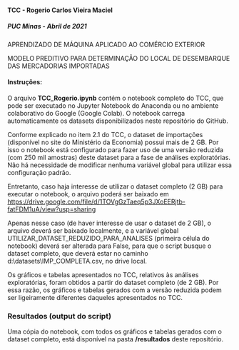 #### TCC - Rogerio Carlos Vieira Maciel
##### PUC Minas - Abril de 2021
APRENDIZADO DE MÁQUINA APLICADO AO COMÉRCIO EXTERIOR

MODELO PREDITIVO PARA DETERMINAÇÃO DO LOCAL DE DESEMBARQUE DAS MERCADORIAS IMPORTADAS 

#### Instruções:
O arquivo **TCC_Rogerio.ipynb** contém o notebook completo do TCC, que pode ser executado no Jupyter Notebook do Anaconda ou no ambiente colaborativo do Google (Google Colab). O notebook carrega automaticamente os datasets disponibilizados neste repositório do GitHub.

Conforme explicado no item 2.1 do TCC, o dataset de importações (disponível no site do Ministério da Economia) possui mais de 2 GB. Por isso o notebook está configurado para fazer uso de uma versão reduzida (com 250 mil amostras) deste dataset para a fase de análises exploratórias. Não há necessidade de modificar nenhuma variável global para utilizar essa configuração padrão.


Entretanto, caso haja interesse de utilizar o dataset completo (2 GB) para executar o notebook, o arquivo poderá ser baixado em https://drive.google.com/file/d/1TOVgGzTaeq5p3JXoEERjtb-fatFDM1uA/view?usp=sharing

Apenas nesse caso (de haver interesse de usar o dataset de 2 GB), o arquivo deverá ser baixado localmente, e a variável global UTILIZAR_DATASET_REDUZIDO_PARA_ANALISES (primeira célula do notebook) deverá ser alterada para False, para que o script busque o dataset completo, que deverá estar no caminho d:\\datasets\\IMP_COMPLETA.csv, no drive local.

Os gráficos e tabelas apresentados no TCC, relativos às análises exploratórias, foram obtidos a partir do dataset completo (de 2 GB). Por essa razão, os gráficos e tabelas gerados com a versão reduzida podem ser ligeiramente diferentes daqueles apresentados no TCC.

### Resultados (output do script)
Uma cópia do notebook, com todos os gráficos e tabelas gerados com o dataset completo, está disponível na pasta **/resultados** deste repositório.
